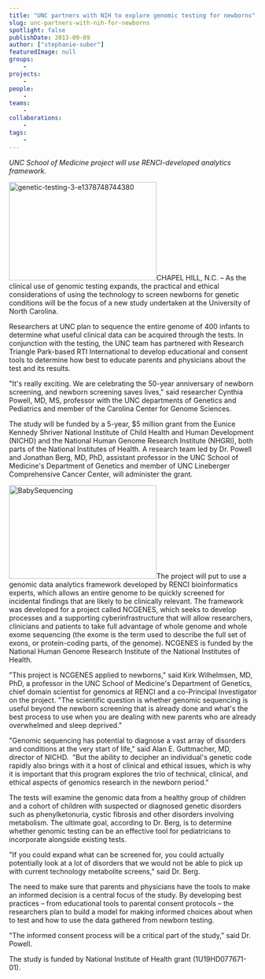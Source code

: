 ```yaml
---
title: "UNC partners with NIH to explore genomic testing for newborns"
slug: unc-partners-with-nih-for-newborns
spotlight: false
publishDate: 2013-09-09
author: ["stephanie-suber"]
featuredImage: null
groups:
    - 
projects:
    - 
people:
    - 
teams: 
    - 
collaborations:
    - 
tags:
    - 
---
```

<em>UNC School of Medicine project will use RENCI-developed analytics framework.</em><strong></strong>

<a href="https://www.renci.org/wp-content/uploads/2013/09/genetic-testing-3-e1378748744380.jpg"><img class="alignright size-medium wp-image-12523" alt="genetic-testing-3-e1378748744380" src="https://www.renci.org/wp-content/uploads/2013/09/genetic-testing-3-e1378748744380-300x200.jpg" width="300" height="200" /></a>CHAPEL HILL, N.C. – As the clinical use of genomic testing expands, the practical and ethical considerations of using the technology to screen newborns for genetic conditions will be the focus of a new study undertaken at the University of North Carolina.

Researchers at UNC plan to sequence the entire genome of 400 infants to determine what useful clinical data can be acquired through the tests. In conjunction with the testing, the UNC team has partnered with Research Triangle Park-based RTI International to develop educational and consent tools to determine how best to educate parents and physicians about the test and its results.

"It's really exciting. We are celebrating the 50-year anniversary of newborn screening, and newborn screening saves lives," said researcher Cynthia Powell, MD, MS, professor with the UNC departments of Genetics and Pediatrics and member of the Carolina Center for Genome Sciences.

The study will be funded by a 5-year, $5 million grant from the Eunice Kennedy Shriver National Institute of Child Health and Human Development (NICHD) and the National Human Genome Research Institute (NHGRI), both parts of the National Institutes of Health. A research team led by Dr. Powell and Jonathan Berg, MD, PhD, assistant professor in the UNC School of Medicine's Department of Genetics and member of UNC Lineberger Comprehensive Cancer Center, will administer the grant.

<a href="https://www.renci.org/wp-content/uploads/2013/09/BabySequencing.png"><img class="alignleft size-medium wp-image-12570" alt="BabySequencing" src="https://www.renci.org/wp-content/uploads/2013/09/BabySequencing-300x190.png" width="300" height="190" /></a>The project will put to use a genomic data analytics framework developed by RENCI bioinformatics experts, which allows an entire genome to be quickly screened for incidental findings that are likely to be clinically relevant. The framework was developed for a project called NCGENES, which seeks to develop processes and a supporting cyberinfrastructure that will allow researchers, clinicians and patients to take full advantage of whole genome and whole exome sequencing (the exome is the term used to describe the full set of exons, or protein-coding parts, of the genome). NCGENES is funded by the National Human Genome Research Institute of the National Institutes of Health.

"This project is NCGENES applied to newborns," said Kirk Wilhelmsen, MD, PhD, a professor in the UNC School of Medicine's Department of Genetics, chief domain scientist for genomics at RENCI and a co-Principal Investigator on the project. "The scientific question is whether genomic sequencing is useful beyond the newborn screening that is already done and what's the best process to use when you are dealing with new parents who are already overwhelmed and sleep deprived."

"Genomic sequencing has potential to diagnose a vast array of disorders and conditions at the very start of life," said Alan E. Guttmacher, MD, director of NICHD.  "But the ability to decipher an individual's genetic code rapidly also brings with it a host of clinical and ethical issues, which is why it is important that this program explores the trio of technical, clinical, and ethical aspects of genomics research in the newborn period."

The tests will examine the genomic data from a healthy group of children and a cohort of children with suspected or diagnosed genetic disorders such as phenylketonuria, cystic fibrosis and other disorders involving metabolism. The ultimate goal, according to Dr. Berg, is to determine whether genomic testing can be an effective tool for pediatricians to incorporate alongside existing tests.

"If you could expand what can be screened for, you could actually potentially look at a lot of disorders that we would not be able to pick up with current technology metabolite screens," said Dr. Berg.

The need to make sure that parents and physicians have the tools to make an informed decision is a central focus of the study. By developing best practices – from educational tools to parental consent protocols – the researchers plan to build a model for making informed choices about when to test and how to use the data gathered from newborn testing.

"The informed consent process will be a critical part of the study," said Dr. Powell.

The study is funded by National Institute of Health grant (1U19HD077671-01).
